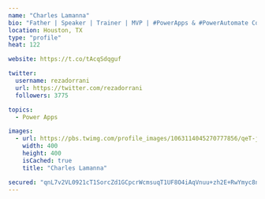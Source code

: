 ```yaml
---
name: "Charles Lamanna"
bio: "Father | Speaker | Trainer | MVP | #PowerApps & #PowerAutomate Community Super User | YouTuber Right-pointing triangle http://youtube.com/c/rezadorrani | Learn - Share - Clockwise rightwards and leftwards open circle arrows"
location: Houston, TX
type: "profile"
heat: 122

website: https://t.co/tAcqSdqguf

twitter:
  username: rezadorrani
  url: https://twitter.com/rezadorrani
  followers: 3775

topics:
  - Power Apps

images:
  - url: https://pbs.twimg.com/profile_images/1063114045270777856/qeT-jpWr_400x400.jpg
    width: 400
    height: 400
    isCached: true
    title: "Charles Lamanna"

secured: "qnL7v2VL0921cT1SorcZd1GCpcrWcmsuqT1UF8O4iAqVnuu+zh2E+RwYmyc8nOS9JKcXUwdxf7EL1N05/hBUweDMhPRWBYdHkg9wFuS79aUP4SJ62Y45S9zVDEXGDB84neGP8R/5V1FEMxO+2RPX7j9M746EKHgEzJ9vmXlA/zPB1HGI05VxcrfaBnme3SKkMvRiR1w3QcfP3v5ELtDg0gq1B9BXivBHfiXTuqLR2vGvceoxun0c8rKKfT2MjLN1kzzLPiD9zpxUVvfHMi67Tl8OrD4h2ZQjtOzI6m0doOVsQBM8bnLAK348NEOOoB0DCei1lOa5lkTDH6NvWHsDdAK+KdemrS1lHfZmhurE1/rOQ/tJzOSbNY+3tRC7rBpy04vsLhbT8qxSCDXpsfGBdTufUERxJ/Fo8bhnAyL6QTg=;+OGJ0wR9OZ0S9IkNG62c1g=="
---
```


